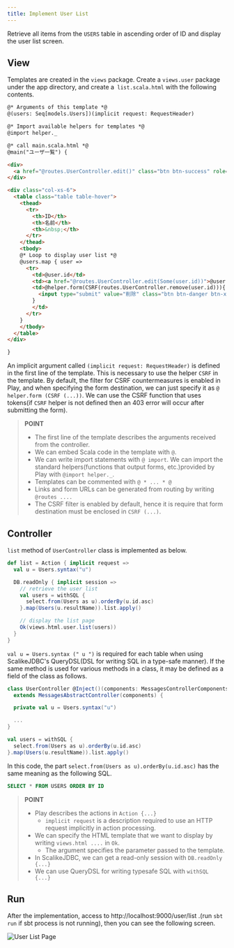 ```yaml
---
title: Implement User List
---
```


Retrieve all items from the `USERS` table in ascending order of ID and display the user list screen.

## View

Templates are created in the `views` package. Create a `views.user` package under the app directory, and create a` list.scala.html` with the following contents.

```html
@* Arguments of this template *@
@(users: Seq[models.Users])(implicit request: RequestHeader)

@* Import available helpers for templates *@
@import helper._

@* call main.scala.html *@
@main("ユーザ一覧") {

<div>
  <a href="@routes.UserController.edit()" class="btn btn-success" role="button">新規作成</a>
</div>

<div class="col-xs-6">
  <table class="table table-hover">
    <thead>
      <tr>
        <th>ID</th>
        <th>名前</th>
        <th>&nbsp;</th>
      </tr>
    </thead>
    <tbody>
    @* Loop to display user list *@
    @users.map { user =>
      <tr>
        <td>@user.id</td>
        <td><a href="@routes.UserController.edit(Some(user.id))">@user.name</a></td>
        <td>@helper.form(CSRF(routes.UserController.remove(user.id))){
          <input type="submit" value="削除" class="btn btn-danger btn-xs"/>
        }
        </td>
      </tr>
    }
    </tbody>
  </table>
</div>

}
```

An implicit argument called `(implicit request: RequestHeader)` is defined in the first line of the template. This is necessary to use the helper `CSRF` in the template. By default, the filter for CSRF countermeasures is enabled in Play, and when specifying the form destination, we can just specify it as `@ helper.form (CSRF (...))`. We can use the CSRF function that uses tokens(if `CSRF` helper is not defined then an 403 error will occur after submitting the form).

> **POINT**
>
> * The first line of the template describes the arguments received from the controller.
> * We can embed Scala code in the template with `@`.
> * We can write import statements with `@ import`. We can import the standard helpers(functions that output forms, etc.)provided by Play with `@import helper._`.
> * Templates can be commented with `@ * ... * @`
> * Links and form URLs can be generated from routing by writing `@routes ....`
> * The CSRF filter is enabled by default, hence it is require that form destination must be enclosed in `CSRF (...)`.

## Controller

`list` method of `UserController` class is implemented as below.

```scala
def list = Action { implicit request =>
  val u = Users.syntax("u")

  DB.readOnly { implicit session =>
    // retrieve the user list
    val users = withSQL {
      select.from(Users as u).orderBy(u.id.asc)
    }.map(Users(u.resultName)).list.apply()

    // display the list page
    Ok(views.html.user.list(users))
  }
}
```


`val u = Users.syntax (" u ")` is required for each table when using ScalikeJDBC's QueryDSL(DSL for writing SQL in a type-safe manner). If the same method is used for various methods in a class, it may be defined as a field of the class as follows.

```scala
class UserController @Inject()(components: MessagesControllerComponents)
  extends MessagesAbstractController(components) {

  private val u = Users.syntax("u")

  ...
}
```

```scala
val users = withSQL {
  select.from(Users as u).orderBy(u.id.asc)
}.map(Users(u.resultName)).list.apply()
```

In this code, the part `select.from(Users as u).orderBy(u.id.asc)` has the same meaning as the following SQL.

```sql
SELECT * FROM USERS ORDER BY ID
```

> **POINT**
>
> * Play describes the actions in `Action {...}`
>   * `implicit request` is a description required to use an HTTP request implicitly in action processing.
> * We can specify the HTML template that we want to display by writing `views.html ....` in `Ok`.
>   * The argument specifies the parameter passed to the template.
> * In ScalikeJDBC, we can get a read-only session with `DB.readOnly {...}`
>  * We can use QueryDSL for writing typesafe SQL with `withSQL {...}`

## Run

After the implementation, access to http://localhost:9000/user/list .(run `sbt run` if sbt process is not running), then you can see the following screen. 

![User List Page](../images/play2.6-scalikejdbc3.2/user_list.png)
